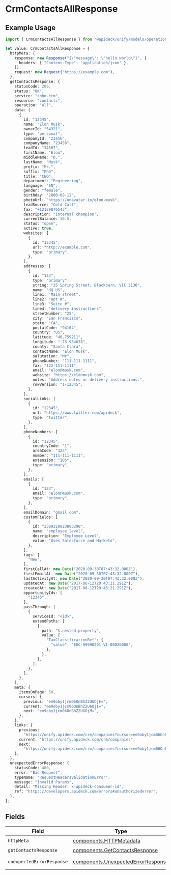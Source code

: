 # CrmContactsAllResponse

## Example Usage

```typescript
import { CrmContactsAllResponse } from "@apideck/unify/models/operations";

let value: CrmContactsAllResponse = {
  httpMeta: {
    response: new Response("{\"message\": \"hello world\"}", {
      headers: { "Content-Type": "application/json" },
    }),
    request: new Request("https://example.com"),
  },
  getContactsResponse: {
    statusCode: 200,
    status: "OK",
    service: "zoho-crm",
    resource: "contacts",
    operation: "all",
    data: [
      {
        id: "12345",
        name: "Elon Musk",
        ownerId: "54321",
        type: "personal",
        companyId: "23456",
        companyName: "23456",
        leadId: "34567",
        firstName: "Elon",
        middleName: "D.",
        lastName: "Musk",
        prefix: "Mr.",
        suffix: "PhD",
        title: "CEO",
        department: "Engineering",
        language: "EN",
        gender: "female",
        birthday: "2000-08-12",
        photoUrl: "https://unavatar.io/elon-musk",
        leadSource: "Cold Call",
        fax: "+12129876543",
        description: "Internal champion",
        currentBalance: 10.5,
        status: "open",
        active: true,
        websites: [
          {
            id: "12345",
            url: "http://example.com",
            type: "primary",
          },
        ],
        addresses: [
          {
            id: "123",
            type: "primary",
            string: "25 Spring Street, Blackburn, VIC 3130",
            name: "HQ US",
            line1: "Main street",
            line2: "apt #",
            line3: "Suite #",
            line4: "delivery instructions",
            streetNumber: "25",
            city: "San Francisco",
            state: "CA",
            postalCode: "94104",
            country: "US",
            latitude: "40.759211",
            longitude: "-73.984638",
            county: "Santa Clara",
            contactName: "Elon Musk",
            salutation: "Mr",
            phoneNumber: "111-111-1111",
            fax: "122-111-1111",
            email: "elon@musk.com",
            website: "https://elonmusk.com",
            notes: "Address notes or delivery instructions.",
            rowVersion: "1-12345",
          },
        ],
        socialLinks: [
          {
            id: "12345",
            url: "https://www.twitter.com/apideck",
            type: "twitter",
          },
        ],
        phoneNumbers: [
          {
            id: "12345",
            countryCode: "1",
            areaCode: "323",
            number: "111-111-1111",
            extension: "105",
            type: "primary",
          },
        ],
        emails: [
          {
            id: "123",
            email: "elon@musk.com",
            type: "primary",
          },
        ],
        emailDomain: "gmail.com",
        customFields: [
          {
            id: "2389328923893298",
            name: "employee_level",
            description: "Employee Level",
            value: "Uses Salesforce and Marketo",
          },
        ],
        tags: [
          "New",
        ],
        firstCallAt: new Date("2020-09-30T07:43:32.000Z"),
        firstEmailAt: new Date("2020-09-30T07:43:32.000Z"),
        lastActivityAt: new Date("2020-09-30T07:43:32.000Z"),
        updatedAt: new Date("2017-08-12T20:43:21.291Z"),
        createdAt: new Date("2017-08-12T20:43:21.291Z"),
        opportunityIds: [
          "12345",
        ],
        passThrough: [
          {
            serviceId: "<id>",
            extendPaths: [
              {
                path: "$.nested.property",
                value: {
                  "TaxClassificationRef": {
                    "value": "EUC-99990201-V1-00020000",
                  },
                },
              },
            ],
          },
        ],
      },
    ],
    meta: {
      itemsOnPage: 50,
      cursors: {
        previous: "em9oby1jcm06OnBhZ2U6OjE=",
        current: "em9oby1jcm06OnBhZ2U6OjI=",
        next: "em9oby1jcm06OnBhZ2U6OjM=",
      },
    },
    links: {
      previous:
        "https://unify.apideck.com/crm/companies?cursor=em9oby1jcm06OnBhZ2U6OjE%3D",
      current: "https://unify.apideck.com/crm/companies",
      next:
        "https://unify.apideck.com/crm/companies?cursor=em9oby1jcm06OnBhZ2U6OjM",
    },
  },
  unexpectedErrorResponse: {
    statusCode: 400,
    error: "Bad Request",
    typeName: "RequestHeadersValidationError",
    message: "Invalid Params",
    detail: "Missing Header: x-apideck-consumer-id",
    ref: "https://developers.apideck.com/errors#unauthorizederror",
  },
};
```

## Fields

| Field                                                                                    | Type                                                                                     | Required                                                                                 | Description                                                                              |
| ---------------------------------------------------------------------------------------- | ---------------------------------------------------------------------------------------- | ---------------------------------------------------------------------------------------- | ---------------------------------------------------------------------------------------- |
| `httpMeta`                                                                               | [components.HTTPMetadata](../../models/components/httpmetadata.md)                       | :heavy_check_mark:                                                                       | N/A                                                                                      |
| `getContactsResponse`                                                                    | [components.GetContactsResponse](../../models/components/getcontactsresponse.md)         | :heavy_minus_sign:                                                                       | Contacts                                                                                 |
| `unexpectedErrorResponse`                                                                | [components.UnexpectedErrorResponse](../../models/components/unexpectederrorresponse.md) | :heavy_minus_sign:                                                                       | Unexpected error                                                                         |